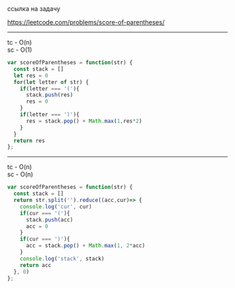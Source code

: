 ссылка на задачу 

https://leetcode.com/problems/score-of-parentheses/


---
tc - O(n)
<br/>
sc - O(1)
```js
var scoreOfParentheses = function(str) {
  const stack = []
  let res = 0
  for(let letter of str) {
    if(letter === '('){
      stack.push(res)
      res = 0
    }
    if(letter === ')'){
      res = stack.pop() + Math.max(1,res*2)
    }
  }
  return res
};
```
---
tc - O(n)
<br/>
sc - O(n)
```js
var scoreOfParentheses = function(str) {
  const stack = []
  return str.split('').reduce((acc,cur)=> {
    console.log('cur', cur)
    if(cur === '('){
      stack.push(acc)
      acc = 0
    }
    if(cur === ')'){
      acc = stack.pop() + Math.max(1, 2*acc)
    }
    console.log('stack', stack)
    return acc
  }, 0)
};
```
